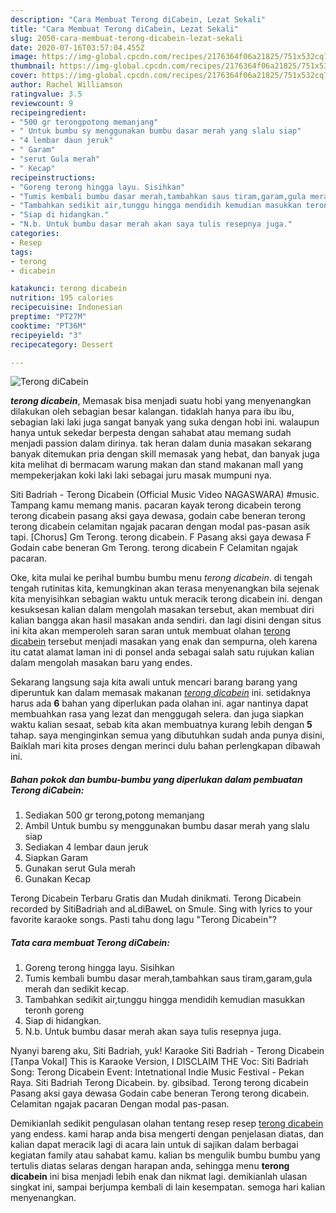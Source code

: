 ```yaml
---
description: "Cara Membuat Terong diCabein, Lezat Sekali"
title: "Cara Membuat Terong diCabein, Lezat Sekali"
slug: 2050-cara-membuat-terong-dicabein-lezat-sekali
date: 2020-07-16T03:57:04.455Z
image: https://img-global.cpcdn.com/recipes/2176364f06a21825/751x532cq70/terong-dicabein-foto-resep-utama.jpg
thumbnail: https://img-global.cpcdn.com/recipes/2176364f06a21825/751x532cq70/terong-dicabein-foto-resep-utama.jpg
cover: https://img-global.cpcdn.com/recipes/2176364f06a21825/751x532cq70/terong-dicabein-foto-resep-utama.jpg
author: Rachel Williamson
ratingvalue: 3.5
reviewcount: 9
recipeingredient:
- "500 gr terongpotong memanjang"
- " Untuk bumbu sy menggunakan bumbu dasar merah yang slalu siap"
- "4 lembar daun jeruk"
- " Garam"
- "serut Gula merah"
- " Kecap"
recipeinstructions:
- "Goreng terong hingga layu. Sisihkan"
- "Tumis kembali bumbu dasar merah,tambahkan saus tiram,garam,gula merah dan sedikit kecap."
- "Tambahkan sedikit air,tunggu hingga mendidih kemudian masukkan teronh goreng"
- "Siap di hidangkan."
- "N.b. Untuk bumbu dasar merah akan saya tulis resepnya juga."
categories:
- Resep
tags:
- terong
- dicabein

katakunci: terong dicabein 
nutrition: 195 calories
recipecuisine: Indonesian
preptime: "PT27M"
cooktime: "PT36M"
recipeyield: "3"
recipecategory: Dessert

---
```



![Terong diCabein](https://img-global.cpcdn.com/recipes/2176364f06a21825/751x532cq70/terong-dicabein-foto-resep-utama.jpg)

<b><i>terong dicabein</i></b>, Memasak bisa menjadi suatu hobi yang menyenangkan dilakukan oleh sebagian besar kalangan. tidaklah hanya para ibu ibu, sebagian laki laki juga sangat banyak yang suka dengan hobi ini. walaupun hanya untuk sekedar berpesta dengan sahabat atau memang sudah menjadi passion dalam dirinya. tak heran dalam dunia masakan sekarang banyak ditemukan pria dengan skill memasak yang hebat, dan banyak juga kita melihat di bermacam warung makan dan stand makanan mall yang mempekerjakan koki laki laki sebagai juru masak mumpuni nya.

Siti Badriah - Terong Dicabein (Official Music Video NAGASWARA) #music. Tampang kamu memang manis. pacaran kayak terong dicabein terong terong dicabein pasang aksi gaya dewasa, godain cabe beneran terong terong dicabein celamitan ngajak pacaran dengan modal pas-pasan asik tapi. [Chorus] Gm Terong. terong dicabein. F Pasang aksi gaya dewasa F Godain cabe beneran Gm Terong. terong dicabein F Celamitan ngajak pacaran.

Oke, kita mulai ke perihal bumbu bumbu menu <i>terong dicabein</i>. di tengah tengah rutinitas kita, kemungkinan akan terasa menyenangkan bila sejenak kita menyisihkan sebagian waktu untuk meracik terong dicabein ini. dengan kesuksesan kalian dalam mengolah masakan tersebut, akan membuat diri kalian bangga akan hasil masakan anda sendiri. dan lagi disini dengan situs ini kita akan memperoleh saran saran untuk membuat olahan <u>terong dicabein</u> tersebut menjadi masakan yang enak dan sempurna, oleh karena itu catat alamat laman ini di ponsel anda sebagai salah satu rujukan kalian dalam mengolah masakan baru yang endes.


Sekarang langsung saja kita awali untuk mencari barang barang yang diperuntuk kan dalam memasak makanan <u><i>terong dicabein</i></u> ini. setidaknya harus ada <b>6</b> bahan yang diperlukan pada olahan ini. agar nantinya dapat membuahkan rasa yang lezat dan menggugah selera. dan juga siapkan waktu kalian sesaat, sebab kita akan membuatnya kurang lebih dengan <b>5</b> tahap. saya menginginkan semua yang dibutuhkan sudah anda punya disini, Baiklah mari kita proses dengan merinci dulu bahan perlengkapan dibawah ini.

<!--inarticleads1-->

##### Bahan pokok dan bumbu-bumbu yang diperlukan dalam pembuatan Terong diCabein:

1. Sediakan 500 gr terong,potong memanjang
1. Ambil  Untuk bumbu sy menggunakan bumbu dasar merah yang slalu siap
1. Sediakan 4 lembar daun jeruk
1. Siapkan  Garam
1. Gunakan serut Gula merah
1. Gunakan  Kecap


Terong Dicabein Terbaru Gratis dan Mudah dinikmati. Terong Dicabein recorded by SitiBadriah and aLdiBaweL on Smule. Sing with lyrics to your favorite karaoke songs. Pasti tahu dong lagu &#34;Terong Dicabein&#34;? 

<!--inarticleads2-->

##### Tata cara membuat Terong diCabein:

1. Goreng terong hingga layu. Sisihkan
1. Tumis kembali bumbu dasar merah,tambahkan saus tiram,garam,gula merah dan sedikit kecap.
1. Tambahkan sedikit air,tunggu hingga mendidih kemudian masukkan teronh goreng
1. Siap di hidangkan.
1. N.b. Untuk bumbu dasar merah akan saya tulis resepnya juga.


Nyanyi bareng aku, Siti Badriah, yuk! Karaoke Siti Badriah - Terong Dicabein [Tanpa Vokal] This is Karaoke Version, I DISCLAIM THE Voc: Siti Badriah Song: Terong Dicabein Event: Intetnational Indie Music Festival - Pekan Raya. Siti Badriah Terong Dicabein. by. gibsibad. Terong terong dicabein Pasang aksi gaya dewasa Godain cabe beneran Terong terong dicabein. Celamitan ngajak pacaran Dengan modal pas-pasan. 

Demikianlah sedikit pengulasan olahan tentang resep resep <u>terong dicabein</u> yang endess. kami harap anda bisa mengerti dengan penjelasan diatas, dan kalian dapat meracik lagi di acara lain untuk di sajikan dalam berbagai kegiatan family atau sahabat kamu. kalian bs mengulik bumbu bumbu yang tertulis diatas selaras dengan harapan anda, sehingga menu <b>terong dicabein</b> ini bisa menjadi lebih enak dan nikmat lagi. demikianlah ulasan singkat ini, sampai berjumpa kembali di lain kesempatan. semoga hari kalian menyenangkan.
